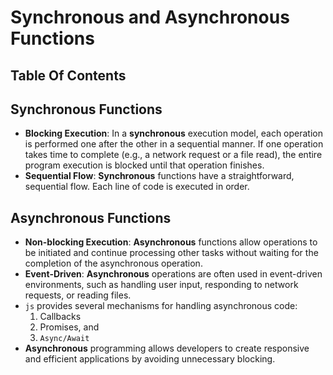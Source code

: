 # Synchronous and Asynchronous Functions

## Table Of Contents

## Synchronous Functions

- **Blocking Execution**: In a **synchronous** execution model, each operation is performed one after the other in a sequential manner. If one operation takes time to complete (e.g., a network request or a file read), the entire program execution is blocked until that operation finishes.
- **Sequential Flow**: **Synchronous** functions have a straightforward, sequential flow. Each line of code is executed in order.

## Asynchronous Functions

- **Non-blocking Execution**: **Asynchronous** functions allow operations to be initiated and continue processing other tasks without waiting for the completion of the asynchronous operation.
- **Event-Driven**: **Asynchronous** operations are often used in event-driven environments, such as handling user input, responding to network requests, or reading files.
- `js` provides several mechanisms for handling asynchronous code:
  1. Callbacks
  2. Promises, and
  3. `Async/Await`
- **Asynchronous** programming allows developers to create responsive and efficient applications by avoiding unnecessary blocking.
